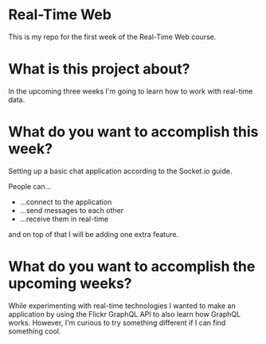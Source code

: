 # Real-Time Web

This is my repo for the first week of the Real-Time Web course.

# What is this project about?

In the upcoming three weeks I'm going to learn how to work with real-time data.

# What do you want to accomplish this week?

Setting up a basic chat application according to the Socket.io guide.

People can...

- ...connect to the application
- ...send messages to each other
- ...receive them in real-time

and on top of that I will be adding one extra feature.

# What do you want to accomplish the upcoming weeks?

While experimenting with real-time technologies I wanted to make an application by using the Flickr GraphQL API to also learn how GraphQL works. However, I'm curious to try something different if I can find something cool.


